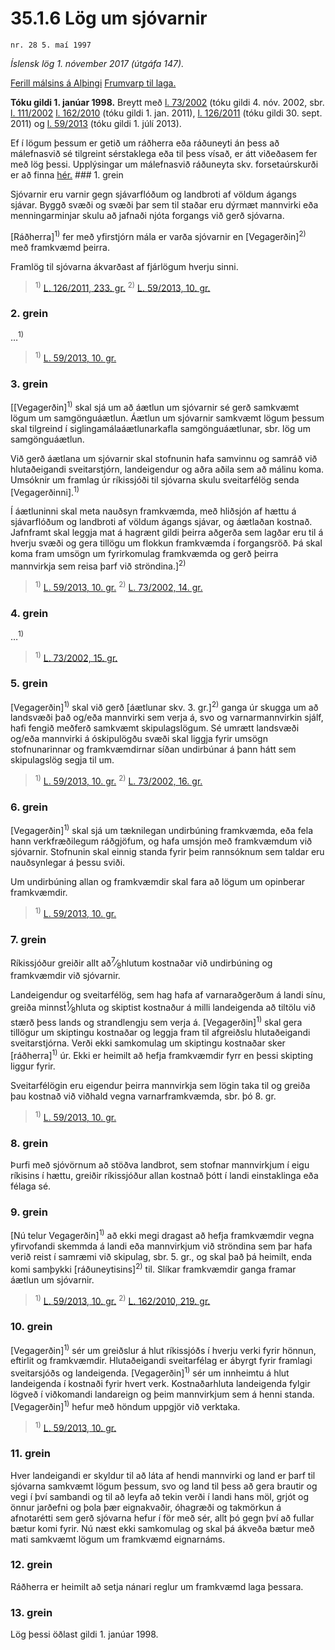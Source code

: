 # 35.1.6 Lög um sjóvarnir

`nr. 28 5. maí 1997`

_Íslensk lög 1. nóvember 2017 (útgáfa 147)._

[Ferill málsins á Alþingi](https://www.althingi.is/thingstorf/thingmalalistar-eftir-thingum/ferill/?ltg=121&mnr=115)
[Frumvarp til laga.](https://www.althingi.is/altext/121/s/0125.html)

**Tóku gildi 1. janúar 1998.**
Breytt með
[l. 73/2002](https://althingi.is/altext/stjt/2002.073.html) (tóku gildi 4. nóv. 2002, sbr.
[l. 111/2002](https://althingi.is/altext/stjt/2002.111.html) [l. 162/2010](https://althingi.is/altext/stjt/2010.162.html) (tóku gildi 1. jan. 2011),
[l. 126/2011](https://althingi.is/altext/stjt/2011.126.html) (tóku gildi 30. sept. 2011) og
[l. 59/2013](https://althingi.is/altext/stjt/2013.059.html) (tóku gildi 1. júlí 2013).

Ef í lögum þessum er getið um ráðherra eða ráðuneyti án þess að málefnasvið sé tilgreint sérstaklega eða til þess vísað, er átt viðeðasem fer með lög þessi. Upplýsingar um málefnasvið ráðuneyta skv. forsetaúrskurði er að finna [hér.](2017015.md) ### 1. grein

Sjóvarnir eru varnir gegn sjávarflóðum og landbroti af völdum ágangs sjávar. Byggð svæði og svæði þar sem til staðar eru dýrmæt mannvirki eða menningarminjar skulu að jafnaði njóta forgangs við gerð sjóvarna.

[Ráðherra]<sup>1)</sup> fer með yfirstjórn mála er varða sjóvarnir en [Vegagerðin]<sup>2)</sup> með framkvæmd þeirra.

Framlög til sjóvarna ákvarðast af fjárlögum hverju sinni.

> <sup>1)</sup> [L. 126/2011, 233. gr.](https://althingi.is/altext/stjt/2011.126.html) <sup>2)</sup> [L. 59/2013, 10. gr.](https://althingi.is/altext/stjt/2013.059.html)

### 2. grein

…<sup>1)</sup> 

> <sup>1)</sup> [L. 59/2013, 10. gr.](https://althingi.is/altext/stjt/2013.059.html)

### 3. grein

[[Vegagerðin]<sup>1)</sup> skal sjá um að áætlun um sjóvarnir sé gerð samkvæmt lögum um samgönguáætlun. Áætlun um sjóvarnir samkvæmt lögum þessum skal tilgreind í siglingamálaáætlunarkafla samgönguáætlunar, sbr. lög um samgönguáætlun.

Við gerð áætlana um sjóvarnir skal stofnunin hafa samvinnu og samráð við hlutaðeigandi sveitarstjórn, landeigendur og aðra aðila sem að málinu koma. Umsóknir um framlag úr ríkissjóði til sjóvarna skulu sveitarfélög senda [Vegagerðinni].<sup>1)</sup> 

Í áætluninni skal meta nauðsyn framkvæmda, með hliðsjón af hættu á sjávarflóðum og landbroti af völdum ágangs sjávar, og áætlaðan kostnað. Jafnframt skal leggja mat á hagrænt gildi þeirra aðgerða sem lagðar eru til á hverju svæði og gera tillögu um flokkun framkvæmda í forgangsröð. Þá skal koma fram umsögn um fyrirkomulag framkvæmda og gerð þeirra mannvirkja sem reisa þarf við ströndina.]<sup>2)</sup> 

> <sup>1)</sup> [L. 59/2013, 10. gr.](https://althingi.is/altext/stjt/2013.059.html) <sup>2)</sup> [L. 73/2002, 14. gr.](https://althingi.is/altext/stjt/2002.073.html)

### 4. grein

…<sup>1)</sup> 

> <sup>1)</sup> [L. 73/2002, 15. gr.](https://althingi.is/altext/stjt/2002.073.html)

### 5. grein

[Vegagerðin]<sup>1)</sup> skal við gerð [áætlunar skv. 3. gr.]<sup>2)</sup> ganga úr skugga um að landsvæði það og/eða mannvirki sem verja á, svo og varnarmannvirkin sjálf, hafi fengið meðferð samkvæmt skipulagslögum. Sé umrætt landsvæði og/eða mannvirki á óskipulögðu svæði skal liggja fyrir umsögn stofnunarinnar og framkvæmdirnar síðan undirbúnar á þann hátt sem skipulagslög segja til um.

> <sup>1)</sup> [L. 59/2013, 10. gr.](https://althingi.is/altext/stjt/2013.059.html) <sup>2)</sup> [L. 73/2002, 16. gr.](https://althingi.is/altext/stjt/2002.073.html)

### 6. grein

[Vegagerðin]<sup>1)</sup> skal sjá um tæknilegan undirbúning framkvæmda, eða fela hann verkfræðilegum ráðgjöfum, og hafa umsjón með framkvæmdum við sjóvarnir. Stofnunin skal einnig standa fyrir þeim rannsóknum sem taldar eru nauðsynlegar á þessu sviði.

Um undirbúning allan og framkvæmdir skal fara að lögum um opinberar
framkvæmdir.

> <sup>1)</sup> [L. 59/2013, 10. gr.](https://althingi.is/altext/stjt/2013.059.html)

### 7. grein

Ríkissjóður greiðir allt að<sup>7</sup>&frasl;<sub>8</sub>hlutum kostnaðar við undirbúning og framkvæmdir við sjóvarnir.

Landeigendur og sveitarfélög, sem hag hafa af varnaraðgerðum á landi sínu, greiða minnst<sup>1</sup>&frasl;<sub>8</sub>hluta og skiptist kostnaður á milli landeigenda að tiltölu við stærð þess lands og strandlengju sem verja á. [Vegagerðin]<sup>1)</sup> skal gera tillögur um skiptingu kostnaðar og leggja fram til afgreiðslu hlutaðeigandi sveitarstjórna. Verði ekki samkomulag um skiptingu kostnaðar sker [ráðherra]<sup>1)</sup> úr. Ekki er heimilt að hefja framkvæmdir fyrr en þessi skipting liggur fyrir.

Sveitarfélögin eru eigendur þeirra mannvirkja sem lögin taka til og greiða þau kostnað við viðhald vegna varnarframkvæmda, sbr. þó 8. gr.

> <sup>1)</sup> [L. 59/2013, 10. gr.](https://althingi.is/altext/stjt/2013.059.html)

### 8. grein

Þurfi með sjóvörnum að stöðva landbrot, sem stofnar mannvirkjum í eigu ríkisins í hættu, greiðir ríkissjóður allan kostnað þótt í landi einstaklinga eða félaga sé.

### 9. grein

[Nú telur Vegagerðin]<sup>1)</sup> að ekki megi dragast að hefja framkvæmdir vegna yfirvofandi skemmda á landi eða mannvirkjum við ströndina sem þar hafa verið reist í samræmi við skipulag, sbr. 5. gr., og skal það þá heimilt, enda komi samþykki [ráðuneytisins]<sup>2)</sup> til. Slíkar framkvæmdir ganga framar áætlun um sjóvarnir.

> <sup>1)</sup> [L. 59/2013, 10. gr.](https://althingi.is/altext/stjt/2013.059.html) <sup>2)</sup> [L. 162/2010, 219. gr.](https://althingi.is/altext/stjt/2010.162.html)

### 10. grein

[Vegagerðin]<sup>1)</sup> sér um greiðslur á hlut ríkissjóðs í hverju verki fyrir hönnun, eftirlit og framkvæmdir. Hlutaðeigandi sveitarfélag er ábyrgt fyrir framlagi sveitarsjóðs og landeigenda. [Vegagerðin]<sup>1)</sup> sér um innheimtu á hlut landeigenda í kostnaði fyrir hvert verk. Kostnaðarhluta landeigenda fylgir lögveð í viðkomandi landareign og þeim mannvirkjum sem á henni standa. [Vegagerðin]<sup>1)</sup> hefur með höndum uppgjör við verktaka.

> <sup>1)</sup> [L. 59/2013, 10. gr.](https://althingi.is/altext/stjt/2013.059.html)

### 11. grein

Hver landeigandi er skyldur til að láta af hendi mannvirki og land er þarf til sjóvarna samkvæmt lögum þessum, svo og land til þess að gera brautir og vegi í því sambandi og til að leyfa að tekin verði í landi hans möl, grjót og önnur jarðefni og þola þær eignakvaðir, óhagræði og takmörkun á afnotarétti sem gerð sjóvarna hefur í för með sér, allt þó gegn því að fullar bætur komi fyrir. Nú næst ekki samkomulag og skal þá ákveða bætur með mati samkvæmt lögum um framkvæmd eignarnáms.

### 12. grein

Ráðherra er heimilt að setja nánari reglur um framkvæmd laga þessara.

### 13. grein

Lög þessi öðlast gildi 1. janúar 1998.
